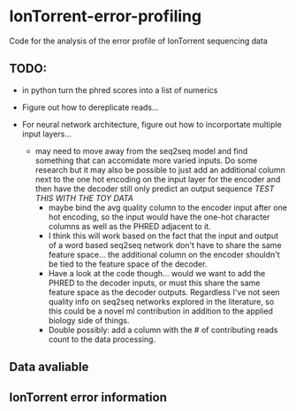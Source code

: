 # IonTorrent-error-profiling
Code for the analysis of the error profile of IonTorrent sequencing data

## TODO:

- in python turn the phred scores into a list of numerics

- Figure out how to dereplicate reads... 

- For neural network architecture, figure out how to incorportate multiple input layers...
	- may need to move away from the seq2seq model and find something that can accomidate more varied inputs. Do some research but it may also be possible to just add an additional column next to the one hot encoding on the input layer for the encoder and then have the decoder still only predict an output sequence *TEST THIS WITH THE TOY DATA*
		- maybe bind the avg quality column to the encoder input after one hot encoding, so the input would have the one-hot character columns as well as the PHRED adjacent to it.
		- I think this will work based on the fact that the input and output of a word based seq2seq network don't have to share the same feature space... the additional column on the encoder shouldn't be tied to the feature space of the decoder.
		- Have a look at the code though... would we want to add the PHRED to the decoder inputs, or must this share the same feature space as the decoder outputs. Regardless I've not seen quality info on seq2seq networks explored in the literature, so this could be a novel ml contribution in addition to the applied biology side of things.
		- Double possibly: add a column with the # of contributing reads count to the data processing.

## Data avaliable

## IonTorrent error information